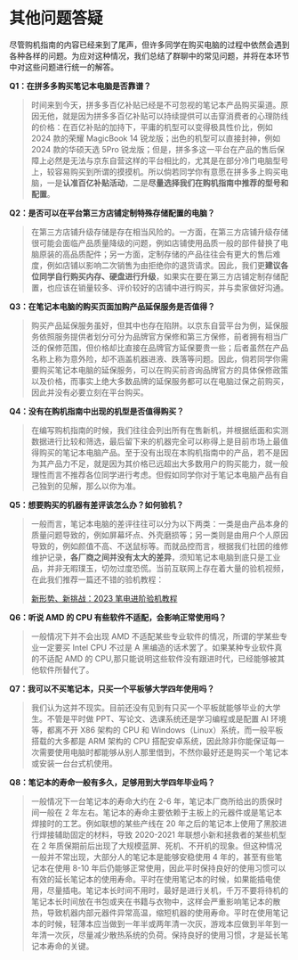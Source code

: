 # 其他问题答疑

尽管购机指南的内容已经来到了尾声，但许多同学在购买电脑的过程中依然会遇到各种各样的问题。为应对这种情况，我们总结了群聊中的常见问题，并将在本环节中对这些问题进行统一的解答。

**Q1：在拼多多购买笔记本电脑是否靠谱？**

> 时间来到今天，拼多多百亿补贴已经是不可忽视的笔记本产品购买渠道。原因无他，就是因为拼多多百亿补贴可以持续提供可以击穿消费者的心理防线的价格：在百亿补贴的加持下，平庸的机型可以变得极具性价比，例如 2024 款的荣耀 MagicBook 14 锐龙版；出色的机型可以直接封神，例如 2024 款的华硕天选 5Pro 锐龙版；但是，拼多多这一平台在产品的售后保障上必然是无法与京东自营这样的平台相比的，尤其是在部分冷门电脑型号上，较容易购买到所谓的摸摸机。所以倘若同学你有意愿在拼多多上购买电脑，一是**认准百亿补贴活动**，二是**尽量选择我们在购机指南中推荐的型号和配置**。

**Q2：是否可以在平台第三方店铺定制特殊存储配置的电脑？**

> 在第三方店铺升级存储是存在相当风险的。一方面，在第三方店铺升级存储很可能会面临产品质量降级的问题，例如店铺使用品质一般的部件替换了电脑原装的高品质配件；另一方面，定制存储的产品往往会有更大的售后难度，例如店铺以影响二次销售为由拒绝你的退货请求。因此，我们更**建议各位同学自行购买内存、硬盘进行升级**，如果实在要在第三方店铺定制存储配置，也应该在销量较多、评价较好的店铺中进行购买，并与卖家做好沟通。

**Q3：在笔记本电脑的购买页面加购产品延保服务是否值得？**

> 购买产品延保服务虽好，但其中也存在陷阱。以京东自营平台为例，延保服务依照服务提供者划分可分为品牌官方保修和第三方保修，前者拥有相当广泛的保修范围，但价格却比直接在品牌官方延保要贵一些；后者虽然在产品名称上称为意外险，却不涵盖机器进液、跌落等问题。因此，倘若同学你需要购买笔记本电脑的延保服务，可以在购买前咨询品牌官方的具体保修政策以及价格，而事实上绝大多数品牌的延保服务都可以在电脑过保之前购买，因此并没有必要立刻在平台购买。

**Q4：没有在购机指南中出现的机型是否值得购买？**

> 在编写购机指南的时候，我们往往会列出所有在售新机，并根据纸面和实测数据进行比较和筛选，最后留下来的机器完全可以称得上是目前市场上最值得购买的笔记本电脑产品。至于没有出现在本购机指南中的产品，若不是因为其产品力不足，就是因为其价格已远超出大多数用户的购买能力，就一般理性而言不推荐各位同学进行考虑。但假如同学你对于笔记本电脑产品有自己独到的见解，那么以你为准。

**Q5：想要购买的机器有差评该怎么办？如何验机？**

> 一般而言，笔记本电脑的差评往往可以分为以下两类：一类是由产品本身的质量问题导致的，例如屏幕坏点、外壳磨损等；另一类则是由用户个人原因导致的，例如颜值不高、不送鼠标等。而就品控而言，根据我们社团的维修维护记录，**各厂商之间并没有太大的差异**，须知笔记本电脑到底只是工业品，并非无暇璞玉，切勿过度恐慌。当前互联网上存在着大量的验机视频，在此我们推荐一篇还不错的验机教程：
>
> [新形势、新挑战：2023 笔电进阶验机教程](https://www.bilibili.com/video/BV1KH4y1r7iD)

**Q6：听说 AMD 的 CPU 有些软件不适配，会影响正常使用吗？**

> 一般情况下并不会出现 AMD 不适配某些专业软件的情况，所谓的学某些专业一定要买 Intel CPU 不过是 A 黑编造的话术罢了。如果某种专业软件真的不适配 AMD 的 CPU,那只能说明这些软件没有跟进时代，已经能够被其他软件所替代了。

**Q7：我可以不买笔记本，只买一个平板够大学四年使用吗？**

> 我们认为这并不现实。目前还没有见到有只买一个平板就能够毕业的大学生。不管是平时做 PPT、写论文、选课系统还是学习编程或是配置 AI 环境等，都离不开 X86 架构的 CPU 和 Windows（Linux）系统，而一般平板搭载的大多都是 ARM 架构的 CPU 搭配安卓系统，因此除非你能保证每一次需要使用电脑时都能够从别人那里借到，不然你最好还是购买一个笔记本或安装一台台式机使用。

**Q8：笔记本的寿命一般有多久，足够用到大学四年毕业吗？**

> 一般情况下一台笔记本的寿命大约在 2-6 年，笔记本厂商所给出的质保时间一般在 2 年左右。笔记本的寿命主要依赖于主板上的元器件或是笔记本焊接时的工艺。例如联想的某些产线在 20 年之后的笔记本上使用了黑胶进行焊接辅助固定的材料，导致 2020-2021 年联想小新和拯救者的某些机型在 2 年质保期前后出现了大规模蓝屏、死机、不开机的现象。但这种情况一般并不常出现，大部分人的笔记本是能够安稳使用 4 年的，甚至有些笔记本在使用 8-10 年后仍能够正常使用，因此平时保持良好的使用习惯可以有效的延长笔记本的使用寿命。平时在使用笔记本的时候，如果能插电使用，尽量插电。笔记本长时间不用时，最好是进行关机，千万不要将待机的笔记本长时间放在书包或夹在书籍与衣物中，这样会严重影响笔记本的散热，导致机器内部元器件异常高温，缩短机器的使用寿命。平时在使用笔记本的时候，轻薄本应当做到一年半或两年清一次灰，游戏本应做到半年到一年清一次灰，尽量减少散热系统的负荷。保持良好的使用习惯，才是延长笔记本寿命的关键。
